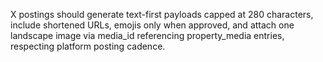 X postings should generate text-first payloads capped at 280 characters, include shortened URLs, emojis only when approved, and attach one landscape image via media_id referencing property_media entries, respecting platform posting cadence.
